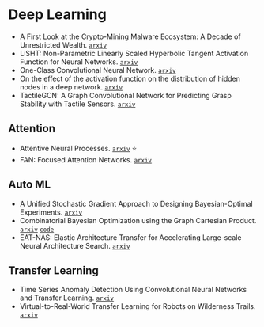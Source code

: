 # Deep Learning

- A First Look at the Crypto-Mining Malware Ecosystem: A Decade of Unrestricted Wealth. [`arxiv`](https://arxiv.org/abs/1901.00846)
- LiSHT: Non-Parametric Linearly Scaled Hyperbolic Tangent Activation Function for Neural Networks. [`arxiv`](https://arxiv.org/abs/1901.05894)
- One-Class Convolutional Neural Network. [`arxiv`](https://arxiv.org/abs/1901.08688)
- On the effect of the activation function on the distribution of hidden nodes in a deep network. [`arxiv`](https://arxiv.org/abs/1901.02104)
- TactileGCN: A Graph Convolutional Network for Predicting Grasp Stability with Tactile Sensors. [`arxiv`](https://arxiv.org/abs/1901.06181)

## Attention

- Attentive Neural Processes. [`arxiv`](https://arxiv.org/abs/1901.05761) :star:
- FAN: Focused Attention Networks. [`arxiv`](https://arxiv.org/abs/1905.11498)

## Auto ML

- A Unified Stochastic Gradient Approach to Designing Bayesian-Optimal Experiments. [`arxiv`](https://arxiv.org/abs/1911.00294)
- Combinatorial Bayesian Optimization using the Graph Cartesian Product. [`arxiv`](https://arxiv.org/abs/1902.00448) [`code`](https://github.com/QUVA-Lab/COMBO)
- EAT-NAS: Elastic Architecture Transfer for Accelerating Large-scale Neural Architecture Search. [`arxiv`](https://arxiv.org/abs/1901.05884v1)


## Transfer Learning

- Time Series Anomaly Detection Using Convolutional Neural Networks and Transfer Learning. [`arxiv`](https://arxiv.org/abs/1905.13628)
- Virtual-to-Real-World Transfer Learning for Robots on Wilderness Trails. [`arxiv`](https://arxiv.org/abs/1901.05599)